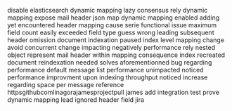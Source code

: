 disable elasticsearch dynamic mapping lazy consensus rely dynamic mapping expose mail header json map dynamic mapping enabled adding yet encountered header mapping cause serie functional issue maximum field count easily exceeded field type guess wrong leading subsequent header omission document indexation paused index level mapping change avoid concurrent change impacting negatively performance rely nested object represent mail header within mapping consequence index recreated document reindexation needed solves aforementionned bug regarding performance default message list performance unimpacted noticed performance improvment upon indexing throughput noticed increase regarding space per message reference httpsgithubcomlinagorajamesprojectpull james add integration test prove dynamic mapping lead ignored header field jira
